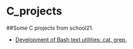 # C_projects
##Some C projects from school21.
+ [Development of Bash text utilities: cat, grep.](https://github.com/SemenutaEgor/C_projects/tree/main/bash_utils)
